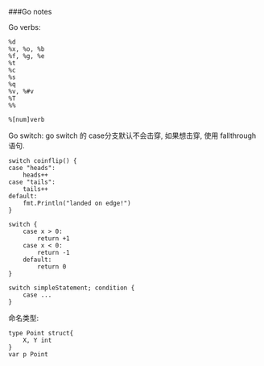 ###Go notes


Go verbs:
```
%d
%x, %o, %b
%f, %g, %e
%t
%c
%s
%q
%v, %#v
%T
%%
```
```
%[num]verb
```


Go switch:
go switch 的 case分支默认不会击穿, 如果想击穿, 使用 fallthrough 语句.
```
switch coinflip() {
case "heads":
	heads++
case "tails":
	tails++
default:
	fmt.Println("landed on edge!")
}
```
```
switch {
    case x > 0:
		return +1
	case x < 0:
		return -1
	default:
		return 0
}
```
```
switch simpleStatement; condition {
    case ...
}
```

命名类型:
```
type Point struct{
	X, Y int
}
var p Point
```

